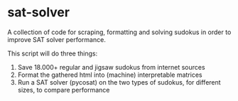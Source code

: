 # sat-solver
A collection of code for scraping, formatting and solving sudokus in order to improve SAT solver performance.

This script will do three things:

1. Save 18.000+ regular and jigsaw sudokus from internet sources
2. Format the gathered html into (machine) interpretable matrices
3. Run a SAT solver (pycosat) on the two types of sudokus, for different sizes, to compare performance
